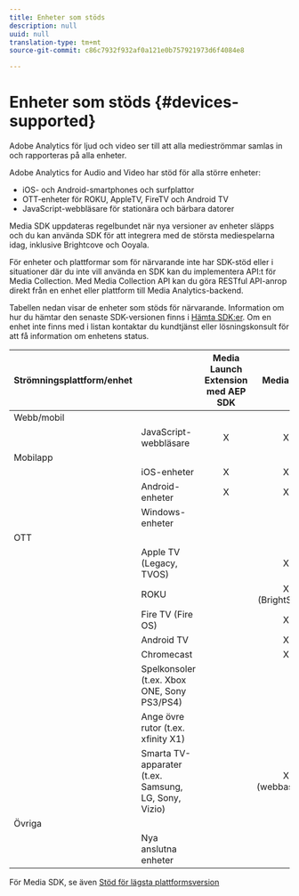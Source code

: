 ```yaml
---
title: Enheter som stöds
description: null
uuid: null
translation-type: tm+mt
source-git-commit: c86c7932f932af0a121e0b757921973d6f4084e8

---
```



# Enheter som stöds {#devices-supported}

Adobe Analytics för ljud och video ser till att alla medieströmmar samlas in och rapporteras på alla enheter.

Adobe Analytics for Audio and Video har stöd för alla större enheter:

* iOS- och Android-smartphones och surfplattor
* OTT-enheter för ROKU, AppleTV, FireTV och Android TV
* JavaScript-webbläsare för stationära och bärbara datorer

Media SDK uppdateras regelbundet när nya versioner av enheter släpps och du kan använda SDK för att integrera med de största mediespelarna idag, inklusive Brightcove och Ooyala.

För enheter och plattformar som för närvarande inte har SDK-stöd eller i situationer där du inte vill använda en SDK kan du implementera API:t för Media Collection. Med Media Collection API kan du göra RESTful API-anrop direkt från en enhet eller plattform till Media Analytics-backend.

Tabellen nedan visar de enheter som stöds för närvarande. Information om hur du hämtar den senaste SDK-versionen finns i [Hämta SDK:er](https://docs.adobe.com/content/help/en/media-analytics/using/sdk-implement/download-sdks.html). Om en enhet inte finns med i listan kontaktar du kundtjänst eller lösningskonsult för att få information om enhetens status.


| Strömningsplattform/enhet |  | Media Launch Extension med AEP SDK | Media SDK | Media Collection API |
|---------------------------|-----------------------------------------------|:----------------------------:|:-------------------:|:--------------------:|
| Webb/mobil |  |  |  |  |
|  | JavaScript-webbläsare | X | X | X |
| Mobilapp |  |  |  |  |
|  | iOS-enheter | X | X | X |
|  | Android-enheter | X | X | X |
|  | Windows-enheter |  |  | X |
| OTT |  |  |  |  |
|  | Apple TV (Legacy, TVOS) |  | X | X |
|  | ROKU |  | X<br>(BrightScript) | X<br>(inbyggd) |
|  | Fire TV (Fire OS) |  | X | X |
|  | Android TV |  | X | X |
|  | Chromecast |  | X | X |
|  | Spelkonsoler (t.ex. Xbox ONE, Sony PS3/PS4) |  |  | X |
|  | Ange övre rutor (t.ex. xfinity X1) |  |  | X |
|  | Smarta TV-apparater (t.ex. Samsung, LG, Sony, Vizio) |  | X<br>(webbaserad) | X |
| Övriga |  |  |  |  |
|  | Nya anslutna enheter |  |  | X |


För Media SDK, se även [Stöd för lägsta plattformsversion](./sdk-implement/setup/setup-overview.md#minimum-platform-version)
